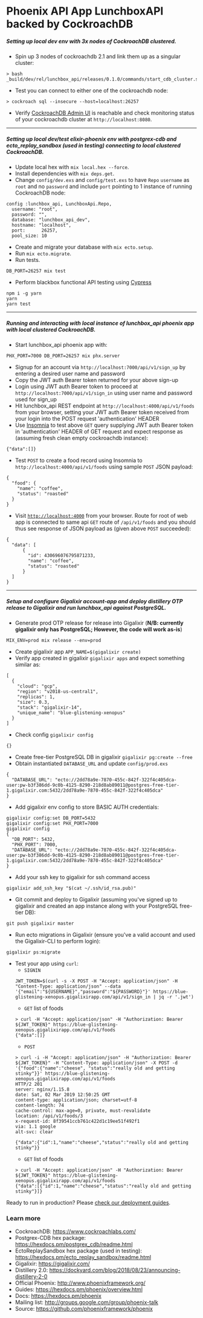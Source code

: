 # Phoenix API App LunchboxAPI backed by CockroachDB
##### Setting up local dev env with 3x nodes of CockroachDB clustered.
  * Spin up 3 nodes of cockroachdb 2.1 and link them up as a singular cluster:
  ```
  > bash _build/dev/rel/lunchbox_api/releases/0.1.0/commands/start_cdb_cluster.sh
  ```
  * Test you can connect to either one of the cockroachdb node:
  ```
  > cockroach sql --insecure --host=localhost:26257
  ```
  * Verify [CockroachDB Admin UI](https://www.cockroachlabs.com/docs/stable/admin-ui-overview-dashboard.html) is reachable and check monitoring status of your cockroachdb cluster at `http://localhost:8080`.
 ---
##### Setting up local dev/test elixir-phoenix env with postgrex-cdb and ecto_replay_sandbox (used in testing) connecting to local clustered CockroachDB.
  * Update local hex with `mix local.hex --force`.
  * Install dependencies with `mix deps.get`.
  * Change `config/dev.exs` and `config/test.exs` to have `Repo` `username` as `root` and no `password` and include `port` pointing to 1 instance of running CockroachDB node:
  ```
  config :lunchbox_api, LunchboxApi.Repo,
    username: "root",
    password: "",
    database: "lunchbox_api_dev",
    hostname: "localhost",
    port:      26257,
    pool_size: 10
  ```
  * Create and migrate your database with `mix ecto.setup`.
  * Run `mix ecto.migrate`.
  * Run tests.
  ```
  DB_PORT=26257 mix test
  ```
  * Perform blackbox functional API testing using [Cypress](https://www.cypress.io/)
  ```
  npm i -g yarn
  yarn
  yarn test
  ```
---
##### Running and interacting with local instance of lunchbox_api phoenix app with local clustered CockroachDB.
  * Start lunchbox_api phoenix app with:
  ```
  PHX_PORT=7000 DB_PORT=26257 mix phx.server
  ```
  * Signup for an account via `http://localhost:7000/api/v1/sign_up` by entering a desired user name and password
  * Copy the JWT auth Bearer token returned for your above sign-up
  * Login using JWT auth Bearer token to proceed at `http://localhost:7000/api/v1/sign_in` using user name and password used for sign_up
  * Hit lunchbox_api REST endpoint at `http://localhost:4000/api/v1/foods` from your browser, setting your JWT auth Bearer token received from your login into the POST request 'authentication' HEADER
  * Use [Insomnia](https://insomnia.rest/) to test above `GET` query supplying JWT auth Bearer token in 'authentication' HEADER of GET request and expect response as (assuming fresh clean empty cockroachdb instance):
  ```
  {"data":[]}
  ```
  * Test `POST` to create a food record using Insomnia to `http://localhost:4000/api/v1/foods` using sample `POST` JSON payload:
  ```
  {
    "food": {
      "name": "coffee",
      "status": "roasted"
    }
  }
  ```
  * Visit [`http://localhost:4000`](http://localhost:4000) from your browser. Route for root of web app is connected to same api `GET` route of `/api/v1/foods` and you should thus see response of JSON payload as (given above `POST` succeeded):
  ```
  {
    "data": [
        {
          "id": 430696076795871233,
          "name": "coffee",
          "status": "roasted"
        }
    ]
  }
  ```
---
##### Setup and configure Gigalixir account-app and deploy distillery OTP release to Gigalixir and run lunchbox_api against PostgreSQL.
  * Generate prod OTP release for release into Gigalixir (**N/B: currently gigalixir only has PostgreSQL; However, the code will work as-is**)
  ```
  MIX_ENV=prod mix release --env=prod
  ```
  * Create gigalixir app `APP_NAME=$(gigalixir create)`
  * Verify app created in gigalixir `gigalixir apps` and expect something similar as:
  ```
  [
    {
      "cloud": "gcp",
      "region": "v2018-us-central1",
      "replicas": 1,
      "size": 0.3,
      "stack": "gigalixir-14",
      "unique_name": "blue-glistening-xenopus"
    }
  ]
  ```
  * Check config `gigalixir config`
  ```
  {}
  ```
  * Create free-tier PostgreSQL DB in gigalixir `gigalixir pg:create --free`
  * Obtain instantiated `DATABASE_URL` and update `config/prod.exs`
  ```
  {
    "DATABASE_URL": "ecto://2dd78a9e-7870-455c-842f-322f4c405dca-user:pw-b3f386dd-9c0b-4125-8290-218d8ab89011@postgres-free-tier-1.gigalixir.com:5432/2dd78a9e-7870-455c-842f-322f4c405dca"
  }
  ```
  * Add gigalixir env config to store BASIC AUTH credentials:
  ```
  gigalixir config:set DB_PORT=5432
  gigalixir config:set PHX_PORT=7000
  gigalixir config
  {
    "DB_PORT": 5432,
    "PHX_PORT": 7000,
    "DATABASE_URL": "ecto://2dd78a9e-7870-455c-842f-322f4c405dca-user:pw-b3f386dd-9c0b-4125-8290-218d8ab89011@postgres-free-tier-1.gigalixir.com:5432/2dd78a9e-7870-455c-842f-322f4c405dca"
  }
  ```
  * Add your ssh key to gigalixir for ssh command access
  ```
  gigalixir add_ssh_key "$(cat ~/.ssh/id_rsa.pub)"
  ```
  * Git commit and deploy to Gigalixir (assuming you've signed up to gigalixir and created an app instance along with your PostgreSQL free-tier DB):
  ```
  git push gigalixir master
  ```
  * Run ecto migrations in Gigalixir (ensure you've a valid account and used the Gigalixir-CLI to perform login):
  ```
  gigalixir ps:migrate
  ```
  * Test your app using `curl`:
    * `SIGNIN`
    ```
    JWT_TOKEN=$(curl -s -X POST -H "Accept: application/json" -H "Content-Type: application/json" --data '{"email":"${USERNAME}","password":"${PASSWORD}"}' https://blue-glistening-xenopus.gigalixirapp.com/api/v1/sign_in | jq -r '.jwt')
    ```
    * `GET` list of foods
    ```
    > curl -H "Accept: application/json" -H "Authorization: Bearer ${JWT_TOKEN}" https://blue-glistening-xenopus.gigalixirapp.com/api/v1/foods
    {"data":[]}
    ```
    * `POST`
    ```
    > curl -i -H "Accept: application/json" -H "Authorization: Bearer ${JWT_TOKEN}" -H "Content-Type: application/json" -X POST -d '{"food":{"name":"cheese", "status":"really old and getting stinky"}}' https://blue-glistening-xenopus.gigalixirapp.com/api/v1/foods
    HTTP/2 201
    server: nginx/1.15.8
    date: Sat, 02 Mar 2019 12:50:25 GMT
    content-type: application/json; charset=utf-8
    content-length: 74
    cache-control: max-age=0, private, must-revalidate
    location: /api/v1/foods/3
    x-request-id: 8f39541ccb761c422d1c19ee51f492f1
    via: 1.1 google
    alt-svc: clear

    {"data":{"id":1,"name":"cheese","status":"really old and getting stinky"}}
    ```
    * `GET` list of foods
    ```
    > curl -H "Accept: application/json" -H "Authorization: Bearer ${JWT_TOKEN}" https://blue-glistening-xenopus.gigalixirapp.com/api/v1/foods
    {"data":[{"id":1,"name":"cheese","status":"really old and getting stinky"}]}
    ```

Ready to run in production? Please [check our deployment guides](https://hexdocs.pm/phoenix/deployment.html).

### Learn more
  * CockroachDB: https://www.cockroachlabs.com/
  * Postgrex-CDB hex package: https://hexdocs.pm/postgrex_cdb/readme.html
  * EctoReplaySandbox hex package (used in testing): https://hexdocs.pm/ecto_replay_sandbox/readme.html
  * Gigalixir: https://gigalixir.com/
  * Distillery 2.0: https://dockyard.com/blog/2018/08/23/announcing-distillery-2-0
  * Official Phoenix: http://www.phoenixframework.org/
  * Guides: https://hexdocs.pm/phoenix/overview.html
  * Docs: https://hexdocs.pm/phoenix
  * Mailing list: http://groups.google.com/group/phoenix-talk
  * Source: https://github.com/phoenixframework/phoenix
